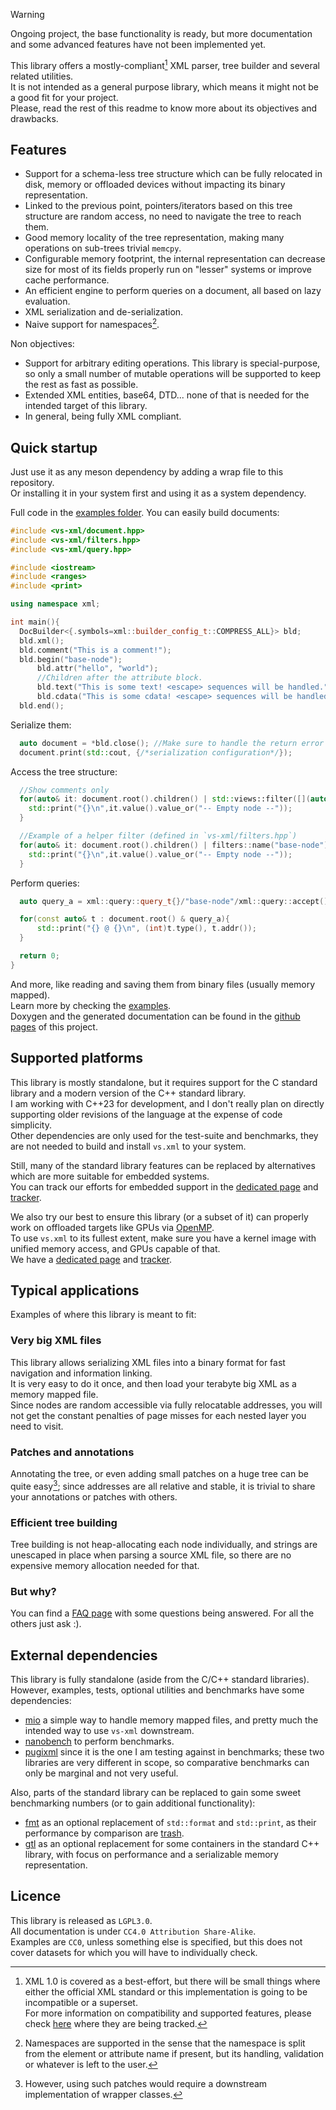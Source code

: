> [!WARNING]  
> Ongoing project, the base functionality is ready, but more documentation and some advanced features have not been implemented yet.


This library offers a mostly-compliant[^1] XML parser, tree builder and several related utilities.  
It is not intended as a general purpose library, which means it might not be a good fit for your project.  
Please, read the rest of this readme to know more about its objectives and drawbacks.

## Features

- Support for a schema-less tree structure which can be fully relocated in disk, memory or offloaded devices without impacting its binary representation.
- Linked to the previous point, pointers/iterators based on this tree structure are random access, no need to navigate the tree to reach them.
- Good memory locality of the tree representation, making many operations on sub-trees trivial `memcpy`.
- Configurable memory footprint, the internal representation can decrease size for most of its fields properly run on "lesser" systems or improve cache performance.
- An efficient engine to perform queries on a document, all based on lazy evaluation.
- XML serialization and de-serialization.
- Naive support for namespaces[^2].

Non objectives:

- Support for arbitrary editing operations. This library is special-purpose, so only a small number of mutable operations will be supported to keep the rest as fast as possible.
- Extended XML entities, base64, DTD... none of that is needed for the intended target of this library.
- In general, being fully XML compliant.

## Quick startup

Just use it as any meson dependency by adding a wrap file to this repository.  
Or installing it in your system first and using it as a system dependency.  

Full code in the [examples folder](./examples/src/readme.cpp). You can easily build documents:
```cpp
#include <vs-xml/document.hpp>
#include <vs-xml/filters.hpp>
#include <vs-xml/query.hpp>

#include <iostream>
#include <ranges>
#include <print>

using namespace xml;

int main(){
  DocBuilder<{.symbols=xml::builder_config_t::COMPRESS_ALL}> bld;
  bld.xml();
  bld.comment("This is a comment!");
  bld.begin("base-node");
      bld.attr("hello", "world");
      //Children after the attribute block.
      bld.text("This is some text! <escape> sequences will be handled.");
      bld.cdata("This is some cdata! <escape> sequences will be handled.");
  bld.end();
```

Serialize them:
```cpp
  auto document = *bld.close(); //Make sure to handle the return error if present in production code.
  document.print(std::cout, {/*serialization configuration*/});
```

Access the tree structure:
```cpp
  //Show comments only
  for(auto& it: document.root().children() | std::views::filter([](auto it){return it.type()==xml::type_t::COMMENT;})){
    std::print("{}\n",it.value().value_or("-- Empty node --"));
  }

  //Example of a helper filter (defined in `vs-xml/filters.hpp`)
  for(auto& it: document.root().children() | filters::name("base-node")){
    std::print("{}\n",it.value().value_or("-- Empty node --"));
  }
```

Perform queries:
```cpp
  auto query_a = xml::query::query_t{}/"base-node"/xml::query::accept();

  for(const auto& t : document.root() & query_a){
      std::print("{} @ {}\n", (int)t.type(), t.addr());
  }

  return 0;
}
```

And more, like reading and saving them from binary files (usually memory mapped).  
Learn more by checking the [examples](./examples/src/).  
Doxygen and the generated documentation can be found in the [github pages](https://lazy-eggplant.github.io/vs.xml/next/) of this project.


## Supported platforms

This library is mostly standalone, but it requires support for the C standard library and a modern version of the C++ standard library.  
I am working with C++23 for development, and I don't really plan on directly supporting older revisions of the language at the expense of code simplicity.  
Other dependencies are only used for the test-suite and benchmarks, they are not needed to build and install `vs.xml` to your system.  

Still, many of the standard library features can be replaced by alternatives which are more suitable for embedded systems.  
You can track our efforts for embedded support in the [dedicated page](./docs/embedded.md) and [tracker](https://github.com/lazy-eggplant/vs.xml/issues/9).  

We also try our best to ensure this library (or a subset of it) can properly work on offloaded targets like GPUs via [OpenMP](https://www.openmp.org/).  
To use `vs.xml` to its fullest extent, make sure you have a kernel image with unified memory access, and GPUs capable of that.  
We have a [dedicated page](./docs/offloading.md) and [tracker](https://github.com/lazy-eggplant/vs.xml/issues/15).  

## Typical applications

Examples of where this library is meant to fit:

### Very big XML files

This library allows serializing XML files into a binary format for fast navigation and information linking.  
It is very easy to do it once, and then load your terabyte big XML as a memory mapped file.  
Since nodes are random accessible via fully relocatable addresses, you will not get the constant penalties of page misses for each nested layer you need to visit.  

### Patches and annotations

Annotating the tree, or even adding small patches on a huge tree can be quite easy[^3]; since addresses are all relative and stable, it is trivial to share your annotations or patches with others.

### Efficient tree building

Tree building is not heap-allocating each node individually, and strings are unescaped in place when parsing a source XML file, so there are no expensive memory allocation needed for that.

### But why?

You can find a [FAQ page](./docs/faq.md) with some questions being answered. For all the others just ask :). 


## External dependencies

This library is fully standalone (aside from the C/C++ standard libraries).  
However, examples, tests, optional utilities and benchmarks have some dependencies:

- [mio](https://github.com/StrikerX3/mio) a simple way to handle memory mapped files, and pretty much the intended way to use `vs-xml` downstream.
- [nanobench](https://github.com/martinus/nanobench) to perform benchmarks.
- [pugixml](https://pugixml.org/) since it is the one I am testing against in benchmarks; these two libraries are very different in scope, so comparative benchmarks can only be marginal and not very useful.

Also, parts of the standard library can be replaced to gain some sweet benchmarking numbers (or to gain additional functionality):
- [fmt](https://github.com/fmtlib/fmt) as an optional replacement of `std::format` and `std::print`, as their performance by comparison are [trash](https://github.com/lazy-eggplant/vs.xml/issues/8).
- [gtl](https://github.com/greg7mdp/gtl) as an optional replacement for some containers in the standard C++ library, with focus on performance and a serializable memory representation.

## Licence

This library is released as `LGPL3.0`.  
All documentation is under `CC4.0 Attribution Share-Alike`.  
Examples are `CC0`, unless something else is specified, but this does not cover datasets for which you will have to individually check.

[^1]: XML 1.0 is covered as a best-effort, but there will be small things where either the official XML standard or this implementation is going to be incompatible or a superset.  
      For more information on compatibility and supported features, please check [here](./docs/features.md) where they are being tracked.
[^2]: Namespaces are supported in the sense that the namespace is split from the element or attribute name if present, but its handling, validation or whatever is left to the user.

[^3]: However, using such patches would require a downstream implementation of wrapper classes.
